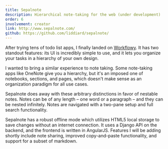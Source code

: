 ```yaml
---
title: Sepalnote
description: Hierarchical note-taking for the web (under development)
order: 6
involvement: creator
link: http://www.sepalnote.com/
github: https://github.com/liddiard/sepalnote/
---
```


After trying tens of todo list apps, I finally landed on [Workflowy](https://workflowy.com). It has two standout features: its UI is incredibly simple to use, and it lets you organize your tasks in a hierarchy of your own design.

I wanted to bring a similar experience to note taking. Some note-taking apps like OneNote give you a hierarchy, but it's an imposed one of notebooks, sections, and pages, which doesn't make sense as an organization paradigm for all use cases.

Sepalnote does away with these arbitrary distinctions in favor of nestable notes. Notes can be of any length – one word or a paragraph – and they can be nested infinitely. Notes are navigated with a two-pane setup and full search functionality. 

Sepalnote has a robust offline mode which utilizes HTML5 local storage to save changes without an internet connection. It uses a Django API on the backend, and the frontend is written in AngularJS. Features I will be adding shortly include note sharing, improved copy-and-paste functionality, and support for a subset of markdown. 